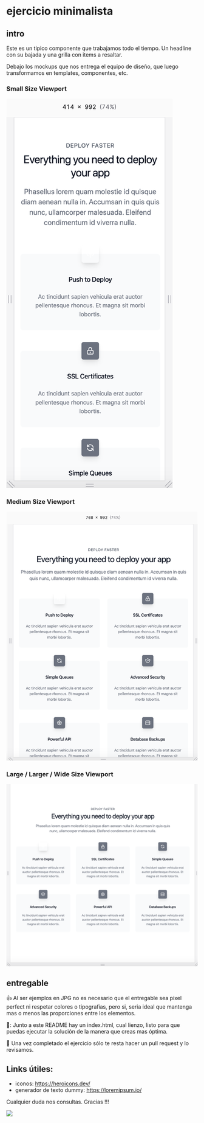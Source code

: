 # ejercicio minimalista


## intro
Este es un tipico componente que trabajamos todo el tiempo. Un headline con su bajada y una grilla con items a resaltar.

Debajo los mockups que nos entrega el equipo de diseño, que luego transformamos en templates, componentes, etc.

### Small Size Viewport
![](view-small.png)

### Medium Size Viewport
![](view-medium.png)

### Large / Larger / Wide Size Viewport
![](view-large.png)

## entregable

👍 Al ser ejemplos en JPG no es necesario que el entregable sea pixel perfect ni respetar colores o tipografias, pero si, seria ideal que mantenga mas o menos las proporciones entre los elementos.

👀: Junto a este README hay un index.html, cual lienzo, listo para que puedas ejecutar la solución de la manera que creas mas óptima.

🏁 Una vez completado el ejercicio sólo te resta hacer un pull request y lo revisamos.

## Links útiles:

- iconos: https://heroicons.dev/
- generador de texto dummy: https://loremipsum.io/


Cualquier duda nos consultas. Gracias !!!


![](https://media.giphy.com/media/b9QBHfcNpvqDK/giphy.gif)
